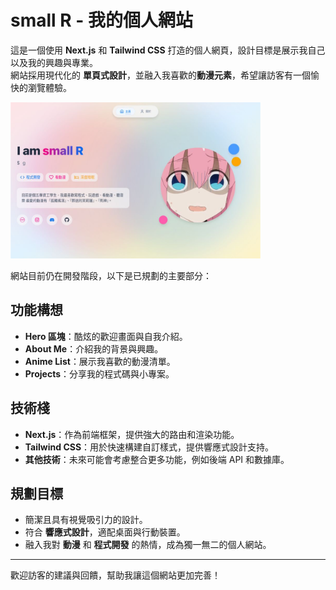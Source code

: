 # small R - 我的個人網站

這是一個使用 **Next.js** 和 **Tailwind CSS** 打造的個人網頁，設計目標是展示我自己以及我的興趣與專業。  
網站採用現代化的 **單頁式設計**，並融入我喜歡的**動漫元素**，希望讓訪客有一個愉快的瀏覽體驗。  

<img src="./public/thumbnail.png" alt="Hero 區塊" width="400" height="250" />

網站目前仍在開發階段，以下是已規劃的主要部分：  

## 功能構想
- **Hero 區塊**：酷炫的歡迎畫面與自我介紹。
- **About Me**：介紹我的背景與興趣。
- **Anime List**：展示我喜歡的動漫清單。
- **Projects**：分享我的程式碼與小專案。

## 技術棧
- **Next.js**：作為前端框架，提供強大的路由和渲染功能。
- **Tailwind CSS**：用於快速構建自訂樣式，提供響應式設計支持。
- **其他技術**：未來可能會考慮整合更多功能，例如後端 API 和數據庫。

## 規劃目標
- 簡潔且具有視覺吸引力的設計。
- 符合 **響應式設計**，適配桌面與行動裝置。
- 融入我對 **動漫** 和 **程式開發** 的熱情，成為獨一無二的個人網站。

---

歡迎訪客的建議與回饋，幫助我讓這個網站更加完善！  
